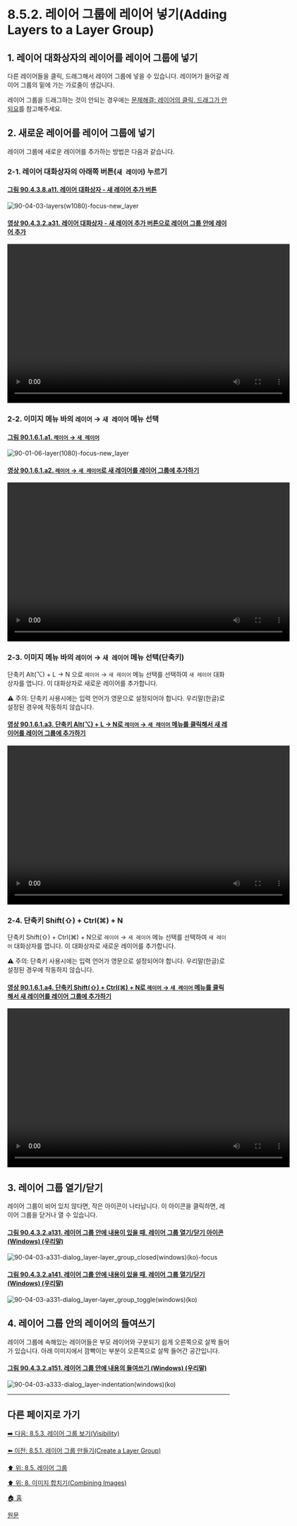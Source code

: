 # 8.5.2. 레이어 그룹에 레이어 넣기(Adding Layers to a Layer Group)
## 1. 레이어 대화상자의 레이어를 레이어 그룹에 넣기
다른 레이어들을 클릭, 드래그해서 레이어 그룹에 넣을 수 있습니다. 레이어가 들어갈 레이어 그룹의 밑에 가는 가로줄이 생깁니다.

레이어 그룹을 드래그하는 것이 안되는 경우에는 [문제해결: 레이어의 클릭, 드래그가 안되요](./08-05-04-raise_n_lower_layer_groups.md#08-05-04-s3)를 참고해주세요.

## 2. 새로운 레이어를 레이어 그룹에 넣기
레이어 그룹에 새로운 레이어를 추가하는 방법은 다음과 같습니다.

### 2-1. 레이어 대화상자의 아래쪽 버튼(`새 레이어`) 누르기

<a id="90-04-03-08-a11"></a>

#### [그림 90.4.3.8.a11. 레이어 대화상자 - 새 레이어 추가 버튼](./90-04-03-08-bottom_bar_buttons.md#90-04-03-08-a11)
![90-04-03-layers(w1080)-focus-new_layer](https://github.com/wonder13662/gimp/assets/15767104/aa91e238-e989-4481-af07-02ecef80c0fc)

<a id="90-04-03-02-a31"></a>

#### [영상 90.4.3.2.a31. 레이어 대화상자 - 새 레이어 추가 버튼으로 레이어 그룹 안에 레이어 추가](./90-04-03-02-layer_group.md#90-04-03-02-a31)
<video controls="controls" width="640" height="360" src="https://github.com/wonder13662/gimp/assets/15767104/877ae55c-d51f-4d42-808e-10b27d6b192d"></video>

### 2-2. 이미지 메뉴 바의 `레이어` → `새 레이어` 메뉴 선택

<a id="90-01-06-01-a1"></a>

#### [그림 90.1.6.1.a1. `레이어` → `새 레이어`](./90-01-06-01-new_layer.md#90-01-06-01-a1)
![90-01-06-layer(1080)-focus-new_layer](https://github.com/wonder13662/gimp/assets/15767104/0ed82adb-7ea5-4238-ad3b-c669e6ce926a)

<a id="90-01-06-01-a2"></a>

#### [영상 90.1.6.1.a2. `레이어` → `새 레이어`로 새 레이어를 레이어 그룹에 추가하기](./90-01-06-01-new_layer.md#90-01-06-01-a2)
<video controls="controls" width="640" height="360" src="https://github.com/wonder13662/gimp/assets/15767104/af7787db-3634-4cc5-a833-5d2052d2228c"></video>

### 2-3. 이미지 메뉴 바의 `레이어` → `새 레이어` 메뉴 선택(단축키)
단축키 Alt(⌥) + L → N 으로 `레이어` → `새 레이어` 메뉴 선택를 선택하여 `새 레이어` 대화상자를 엽니다. 이 대화상자로 새로운 레이어를 추가합니다.

⚠️ 주의: 단축키 사용시에는 입력 언어가 영문으로 설정되어야 합니다. 우리말(한글)로 설정된 경우에 작동하지 않습니다.

<a id="90-01-06-01-a3"></a>

#### [영상 90.1.6.1.a3. 단축키 Alt(⌥) + L → N로 `레이어` → `새 레이어` 메뉴를 클릭해서 새 레이어를 레이어 그룹에 추가하기](./90-01-06-01-new_layer.md#90-01-06-01-a3)
<video controls="controls" width="640" height="360" src="https://github.com/wonder13662/gimp/assets/15767104/eca5011b-10e8-47d3-9266-9f1c394d24e2"></video>


### 2-4. 단축키 Shift(⇧) + Ctrl(⌘) + N
단축키 Shift(⇧) + Ctrl(⌘) + N으로 `레이어` → `새 레이어` 메뉴 선택를 선택하여 `새 레이어` 대화상자를 엽니다. 이 대화상자로 새로운 레이어를 추가합니다.

⚠️ 주의: 단축키 사용시에는 입력 언어가 영문으로 설정되어야 합니다. 우리말(한글)로 설정된 경우에 작동하지 않습니다.

<a id="90-01-06-01-a4"></a>

#### [영상 90.1.6.1.a4. 단축키 Shift(⇧) + Ctrl(⌘) + N로 `레이어` → `새 레이어` 메뉴를 클릭해서 새 레이어를 레이어 그룹에 추가하기](./90-01-06-01-new_layer.md#90-01-06-01-a4)
<video controls="controls" width="640" height="360" src="https://github.com/wonder13662/gimp/assets/15767104/f3e8ccdc-2725-4c47-979c-e28fc013d5bf"></video>

## 3. 레이어 그룹 열기/닫기
레이어 그룹이 비어 있지 않다면, 작은 아이콘이 나타납니다. 이 아이콘을 클릭하면, 레이어 그룹을 닫거나 열 수 있습니다.

<a id="90-04-03-02-a131"></a>

#### [그림 90.4.3.2.a131. 레이어 그룹 안에 내용이 있을 때, 레이어 그룹 열기/닫기 아이콘 (Windows) (우리말)](./90-04-03-02-layer_group.md#90-04-03-02-a131)
![90-04-03-a331-dialog_layer-layer_group_closed(windows)(ko)-focus](https://github.com/wonder13662/gimp/assets/15767104/cdaafc7a-f56e-4831-8027-5c8a4b99aefb)

<a id="90-04-03-02-a141"></a>

#### [그림 90.4.3.2.a141. 레이어 그룹 안에 내용이 있을 때, 레이어 그룹 열기/닫기 (Windows) (우리말)](./90-04-03-02-layer_group.md#90-04-03-02-a141)
![90-04-03-a331-dialog_layer-layer_group_toggle(windows)(ko)](https://github.com/wonder13662/gimp/assets/15767104/a2f7d143-b1ab-453c-b701-ce219baf8002)

## 4. 레이어 그룹 안의 레이어의 들여쓰기
레이어 그룹에 속해있는 레이어들은 부모 레이어와 구분되기 쉽게 오른쪽으로 살짝 들어가 있습니다. 아래 이미지에서 깜빡이는 부분이 오른쪽으로 살짝 들어간 공간입니다.

<a id="90-04-03-02-a151"></a>

#### [그림 90.4.3.2.a151. 레이어 그룹 안에 내용의 들여쓰기 (Windows) (우리말)](./90-04-03-02-layer_group.md#90-04-03-02-a151)
![90-04-03-a333-dialog_layer-indentation(windows)(ko)](https://github.com/wonder13662/gimp/assets/15767104/923c0f99-8fee-4937-b339-98b15ceec6e0)

***

## 다른 페이지로 가기
[➡️ 다음: 8.5.3. 레이어 그룹 보기(Visibility)](./08-05-03-visibility.md)

[⬅️ 이전: 8.5.1. 레이어 그룹 만들기(Create a Layer Group)](./08-05-01-create_a_layer_group.md)

[⬆️ 위: 8.5. 레이어 그룹](./08-05-00-layer-groups.md)

[⬆️ 위: 8. 이미지 합치기(Combining Images)](./08-00-combining-images.md)

[🏠 홈](./00-home.md)

[원문](https://docs.gimp.org/2.10/ko/gimp-layer-groups.html)
